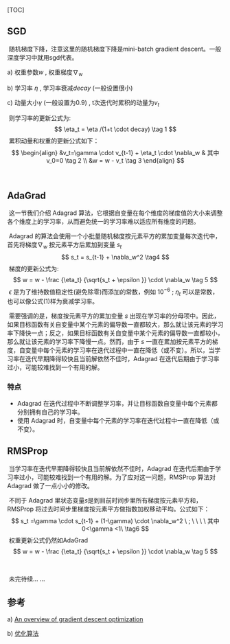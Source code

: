 [TOC]

## SGD

​         随机梯度下降，注意这里的随机梯度下降是mini-batch gradient descent。一般深度学习中就用sgd代表。

a)  权重参数$w$ , 权重梯度$\nabla_w$ 

b)  学习率 $\eta$ , 学习率衰减$decay$ (一般设置很小)

c)  动量大小$\gamma$ (一般设置为0.9) , t次迭代时累积的动量为$v_t$

​           则学习率的更新公式为:
$$
\eta_t = \eta /(1+t \cdot decay)  \tag 1
$$
​           累积动量和权重的更新公式如下：
$$
\begin{align}
&v_t=\gamma \cdot v_{t-1} + \eta_t \cdot \nabla_w   & 其中v_0=0    \tag 2 \\
&w = w - v_t  \tag 3
\end{align}
$$


​          

## AdaGrad

​         这一节我们介绍 Adagrad 算法，它根据自变量在每个维度的梯度值的大小来调整各个维度上的学习率，从而避免统一的学习率难以适应所有维度的问题。

​        Adagrad 的算法会使用一个小批量随机梯度按元素平方的累加变量每次迭代中，首先将梯度$\nabla_w$  按元素平方后累加到变量 $s_t$
$$
s_t = s_{t-1} + \nabla_w^2  \tag4
$$
​        梯度的更新公式为:
$$
w = w - \frac {\eta_t} {\sqrt{s_t + \epsilon }} \cdot \nabla_w  \tag 5
$$
​        $\epsilon$ 是为了维持数值稳定性(避免除零)而添加的常数，例如 $10^{-6}$ ; $\eta_t$ 可以是常数，也可以像公式(1)样为衰减学习率。

​        需要强调的是，梯度按元素平方的累加变量 $s$ 出现在学习率的分母项中。因此，如果目标函数有关自变量中某个元素的偏导数一直都较大，那么就让该元素的学习率下降快一点；反之，如果目标函数有关自变量中某个元素的偏导数一直都较小，那么就让该元素的学习率下降慢一点。然而，由于 $s$ 一直在累加按元素平方的梯度，自变量中每个元素的学习率在迭代过程中一直在降低（或不变）。所以，当学习率在迭代早期降得较快且当前解依然不佳时，Adagrad 在迭代后期由于学习率过小，可能较难找到一个有用的解。

### 特点

- Adagrad 在迭代过程中不断调整学习率，并让目标函数自变量中每个元素都分别拥有自己的学习率。
- 使用 Adagrad 时，自变量中每个元素的学习率在迭代过程中一直在降低（或不变）。



## RMSProp

​        当学习率在迭代早期降得较快且当前解依然不佳时，Adagrad 在迭代后期由于学习率过小，可能较难找到一个有用的解。为了应对这一问题，RMSProp 算法对 Adagrad 做了一点小小的修改。

​        不同于 Adagrad 里状态变量$s$是到目前时间步里所有梯度按元素平方和，RMSProp 将过去时间步里梯度按元素平方做指数加权移动平均。公式如下：
$$
s_t =\gamma \cdot s_{t-1} + (1-\gamma) \cdot \nabla_w^2  \ ;  \ \ \ \ 其中   0<\gamma <1\  \tag6
$$
​        权重更新公式仍然如AdaGrad
$$
w = w - \frac {\eta_t} {\sqrt{s_t + \epsilon }} \cdot \nabla_w  \tag 5
$$

​                

​                                                                              未完待续... ...

## 参考

a) [An overview of gradient descent optimization](http://ruder.io/optimizing-gradient-descent/)

b) [优化算法](http://zh.gluon.ai/chapter_optimization/optimization-intro.html)



